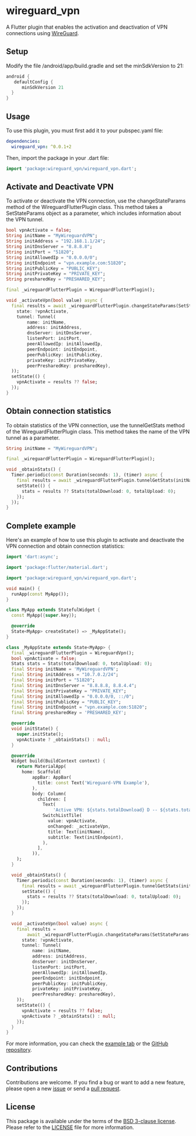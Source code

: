 # wireguard_vpn

A Flutter plugin that enables the activation and deactivation of VPN connections using [WireGuard](https://www.wireguard.com/).

## Setup
Modify the file /android/app/build.gradle and set the minSdkVersion to 21:
``` gradle
android {                    
   defaultConfig {
      minSdkVersion 21
  }                                
}
```
## Usage

To use this plugin, you must first add it to your pubspec.yaml file:

``` yaml
dependencies:
  wireguard_vpn: ^0.0.1+2 
```

Then, import the package in your .dart file:
``` dart
import 'package:wireguard_vpn/wireguard_vpn.dart';
```

## Activate and Deactivate VPN

To activate or deactivate the VPN connection, use the changeStateParams method of the WireguardFlutterPlugin class. This method takes a SetStateParams object as a parameter, which includes information about the VPN tunnel.

``` dart
bool vpnActivate = false;
String initName = "MyWireguardVPN";
String initAddress = "192.168.1.1/24";
String initDnsServer = "8.8.8.8";
String initPort = "51820";
String initAllowedIp = "0.0.0.0/0";
String initEndpoint = "vpn.example.com:51820";
String initPublicKey = "PUBLIC_KEY";
String initPrivateKey = "PRIVATE_KEY";
String presharedKey = "PRESHARED_KEY";

final _wireguardFlutterPlugin = WireguardFlutterPlugin();

void _activateVpn(bool value) async {
  final results = await _wireguardFlutterPlugin.changeStateParams(SetStateParams(
    state: !vpnActivate,
    tunnel: Tunnel(
        name: initName,
        address: initAddress,
        dnsServer: initDnsServer,
        listenPort: initPort,
        peerAllowedIp: initAllowedIp,
        peerEndpoint: initEndpoint,
        peerPublicKey: initPublicKey,
        privateKey: initPrivateKey,
        peerPresharedKey: presharedKey),
  ));
  setState(() {
    vpnActivate = results ?? false;
  });
}
```

## Obtain connection statistics

To obtain statistics of the VPN connection, use the tunnelGetStats method of the WireguardFlutterPlugin class. This method takes the name of the VPN tunnel as a parameter.

``` dart
String initName = "MyWireguardVPN";

final _wireguardFlutterPlugin = WireguardFlutterPlugin();

void _obtainStats() {
  Timer.periodic(const Duration(seconds: 1), (timer) async {
    final results = await _wireguardFlutterPlugin.tunnelGetStats(initName);
    setState(() {
      stats = results ?? Stats(totalDownload: 0, totalUpload: 0);
    });
  });
}
```
## Complete example

Here's an example of how to use this plugin to activate and deactivate the VPN connection and obtain connection statistics:

``` dart
import 'dart:async';

import 'package:flutter/material.dart';

import 'package:wireguard_vpn/wireguard_vpn.dart';

void main() {
  runApp(const MyApp());
}

class MyApp extends StatefulWidget {
  const MyApp({super.key});

  @override
  State<MyApp> createState() => _MyAppState();
}

class _MyAppState extends State<MyApp> {
  final _wireguardFlutterPlugin = WireguardVpn();
  bool vpnActivate = false;
  Stats stats = Stats(totalDownload: 0, totalUpload: 0);
  final String initName = 'MyWireguardVPN';
  final String initAddress = "10.7.0.2/24";
  final String initPort = "51820";
  final String initDnsServer = "8.8.8.8, 8.8.4.4";
  final String initPrivateKey = "PRIVATE_KEY";
  final String initAllowedIp = "0.0.0.0/0, ::/0";
  final String initPublicKey = "PUBLIC_KEY";
  final String initEndpoint = "vpn.example.com:51820";
  final String presharedKey = 'PRESHARED_KEY';

  @override
  void initState() {
    super.initState();
    vpnActivate ? _obtainStats() : null;
  }

  @override
  Widget build(BuildContext context) {
    return MaterialApp(
      home: Scaffold(
          appBar: AppBar(
            title: const Text('Wireguard-VPN Example'),
          ),
          body: Column(
            children: [
              Text(
                  'Active VPN: ${stats.totalDownload} D -- ${stats.totalUpload} U'),
              SwitchListTile(
                value: vpnActivate,
                onChanged: _activateVpn,
                title: Text(initName),
                subtitle: Text(initEndpoint),
              ),
            ],
          )),
    );
  }

  void _obtainStats() {
    Timer.periodic(const Duration(seconds: 1), (timer) async {
      final results = await _wireguardFlutterPlugin.tunnelGetStats(initName);
      setState(() {
        stats = results ?? Stats(totalDownload: 0, totalUpload: 0);
      });
    });
  }

  void _activateVpn(bool value) async {
    final results =
        await _wireguardFlutterPlugin.changeStateParams(SetStateParams(
      state: !vpnActivate,
      tunnel: Tunnel(
          name: initName,
          address: initAddress,
          dnsServer: initDnsServer,
          listenPort: initPort,
          peerAllowedIp: initAllowedIp,
          peerEndpoint: initEndpoint,
          peerPublicKey: initPublicKey,
          privateKey: initPrivateKey,
          peerPresharedKey: presharedKey),
    ));
    setState(() {
      vpnActivate = results ?? false;
      vpnActivate ? _obtainStats() : null;
    });
  }
}
```
For more information, you can check the [example tab](https://pub.dev/packages/wireguard_vpn/example) or the [GitHub repository](https://github.com/Wachu985/flutter_wireguard_vpn).

## Contributions

Contributions are welcome. If you find a bug or want to add a new feature, please open a new [issue](https://github.com/Wachu985/flutter_wireguard_vpn/issues) or send a [pull request](https://github.com/Wachu985/flutter_wireguard_vpn/pulls).

## License

This package is available under the terms of the [BSD 3-clause license](https://opensource.org/license/bsd-3-clause/). Please refer to the [LICENSE](https://pub.dev/packages/wireguard_vpn/license) file for more information.
